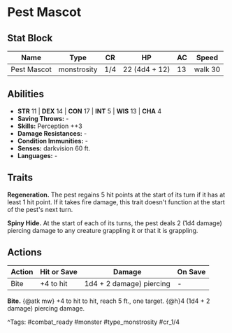 # Pest Mascot

## Stat Block

| Name | Type | CR | HP | AC | Speed |
|------|------|----|----|----|-------|
| Pest Mascot | monstrosity | 1/4 | 22 (4d4 + 12) | 13 | walk 30 |

## Abilities

- **STR** 11 | **DEX** 14 | **CON** 17 | **INT** 5 | **WIS** 13 | **CHA** 4
- **Saving Throws:** -  
- **Skills:** Perception ++3  
- **Damage Resistances:** -  
- **Condition Immunities:** -  
- **Senses:** darkvision 60 ft.  
- **Languages:** -

## Traits

**Regeneration.** The pest regains 5 hit points at the start of its turn if it has at least 1 hit point. If it takes fire damage, this trait doesn't function at the start of the pest's next turn.

**Spiny Hide.** At the start of each of its turns, the pest deals 2 (1d4 damage) piercing damage to any creature grappling it or that it is grappling.


## Actions

| Action | Hit or Save | Damage | On Save |
|--------|--------------|--------|----------|
| Bite | +4 to hit | 1d4 + 2 damage) piercing | - |

**Bite.** {@atk mw} +4 to hit to hit, reach 5 ft., one target. {@h}4 (1d4 + 2 damage) piercing damage.


^Tags: #combat_ready #monster #type_monstrosity #cr_1/4